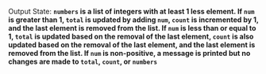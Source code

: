 Output State: **`numbers` is a list of integers with at least 1 less element. If `num` is greater than 1, `total` is updated by adding `num`, `count` is incremented by 1, and the last element is removed from the list. If `num` is less than or equal to 1, `total` is updated based on the removal of the last element, `count` is also updated based on the removal of the last element, and the last element is removed from the list. If `num` is non-positive, a message is printed but no changes are made to `total`, `count`, or `numbers`**